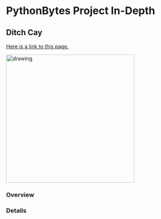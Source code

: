 # PythonBytes Project In-Depth


## Ditch Cay


[Here is a link to this page.](https://github.com/robfatland/pythonbytes/tree/master/projects/ditchday#pythonbytes-project-in-depth)


<img src="https://github.com/robfatland/pythonbytes/blob/master/projects/ditchday/millikan.png" alt="drawing" width="350"/>


### Overview




### Details

